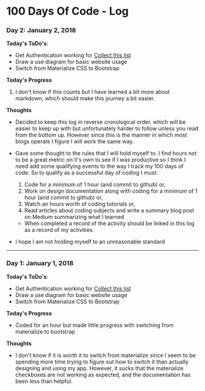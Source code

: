# 100 Days Of Code - Log

### Day 2: January 2, 2018
**Today's ToDo's**:

+ Get Authentication working for [Collect this list](https://github.com/SGTMcClain/collectThisList)
+ Draw a use diagram for basic website usage
+ Switch from Materialize CSS to Bootstrap

**Today's Progress**
1. I don't know if this counts but I have learned a bit more about markdown, which should make this journey a bit easier. 

**Thoughts**
+ Decided to keep this log in reverse cronological order, which will be easier to keep up with but unfortunately harder to follow unless you read from the bottom up.  However since this is the manner in which most blogs operate I figure I will work the same way.

+ Gave some thought to the rules that I will hold myself to.  I find hours not to be a great metric on it's own to see if I was productive so I think I need add some qualifying events to the way I track my 100 days of code. So to qualify as a successful day of coding I must:

  1. Code for a minimum of 1 hour (and commit to github) or,
  2. Work on design documentation along with coding for a minimum of 1 hour (and commit to github) or,
  3. Watch an hours worth of coding tutorials or,
  4. Read articles about coding subjects and write a summary blog post on Medium summarizing what I learned

  + When completed a record of the activity should be linked in this log as a record of my activities.
+ I hope I am not holding myself to an unreasonable standard

---
### Day 1: January 1, 2018
**Today's ToDo's**:
+ Get Authentication working for [Collect this list](https://github.com/SGTMcClain/collectThisList)
+ Draw a use diagram for basic website usage
+ Switch from Materialize CSS to Bootstrap

**Today's Progress**

+ Coded for an hour but made little progress with switching from materialize to bootstrap

**Thoughts**

+ I don't know if it is worth it to switch from materialize since I seem to be spending more time trying to figure out how to switch it than actually designing and using my app.  However, it sucks that the materialize checkboxes are not working as expected, and the documentation has been less than helpful.

<!--  Cheat Sheet!
### Day 0: February 30, 2016 (Example 1)
##### (delete me or comment me out)
-
**Today's Progress**: Fixed CSS, worked on canvas functionality for the app.
-
**Thoughts:** I really struggled with CSS, but, overall, I feel like I am slowly getting better at it. Canvas is still new for me, but I managed to figure out some basic functionality.
-
**Link to work:** [Calculator App](http://www.example.com)
-
### Day 0: February 30, 2016 (Example 2)
##### (delete me or comment me out)
-
**Today's Progress**: Fixed CSS, worked on canvas functionality for the app.
-
**Thoughts**: I really struggled with CSS, but, overall, I feel like I am slowly getting better at it. Canvas is still new for me, but I managed to figure out some basic functionality.
-
**Link(s) to work**: [Calculator App](http://www.example.com)
-
### Day 1: June 27, Monday
-
**Today's Progress**: I've gone through many exercises on FreeCodeCamp.
-
**Thoughts** I've recently started coding, and it's a great feeling when I finally solve an algorithm challenge after a lot of attempts and hours spent.
-
**Link(s) to work**
1. [Find the Longest Word in a String](https://www.freecodecamp.com/challenges/find-the-longest-word-in-a-string)
2. [Title Case a Sentence](https://www.freecodecamp.com/challenges/title-case-a-sentence)
-->
